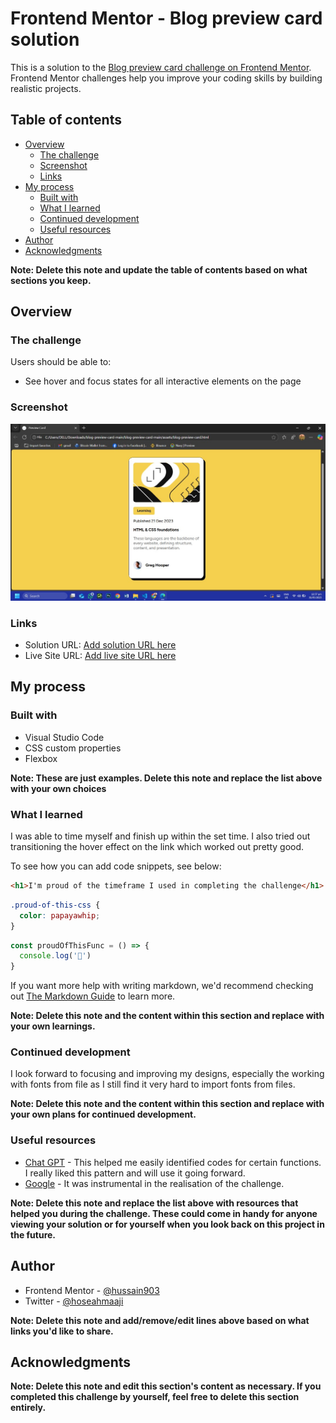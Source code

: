 # Frontend Mentor - Blog preview card solution

This is a solution to the [Blog preview card challenge on Frontend Mentor](https://www.frontendmentor.io/challenges/blog-preview-card-ckPaj01IcS). Frontend Mentor challenges help you improve your coding skills by building realistic projects. 

## Table of contents

- [Overview](#overview)
  - [The challenge](#the-challenge)
  - [Screenshot](#screenshot)
  - [Links](#links)
- [My process](#my-process)
  - [Built with](#built-with)
  - [What I learned](#what-i-learned)
  - [Continued development](#continued-development)
  - [Useful resources](#useful-resources)
- [Author](#author)
- [Acknowledgments](#acknowledgments)

**Note: Delete this note and update the table of contents based on what sections you keep.**

## Overview

### The challenge

Users should be able to:

- See hover and focus states for all interactive elements on the page

### Screenshot

![](./assets/blog-preview-card.jpg)


### Links

- Solution URL: [Add solution URL here](https://your-solution-url.com)
- Live Site URL: [Add live site URL here](https://your-live-site-url.com)

## My process

### Built with

- Visual Studio Code
- CSS custom properties
- Flexbox

**Note: These are just examples. Delete this note and replace the list above with your own choices**

### What I learned

I was able to time myself and finish up within the set time. I also tried out transitioning the hover effect on the link which worked out pretty good. 

To see how you can add code snippets, see below:

```html
<h1>I'm proud of the timeframe I used in completing the challenge</h1>
```
```css
.proud-of-this-css {
  color: papayawhip;
}
```
```js
const proudOfThisFunc = () => {
  console.log('🎉')
}
```

If you want more help with writing markdown, we'd recommend checking out [The Markdown Guide](https://www.markdownguide.org/) to learn more.

**Note: Delete this note and the content within this section and replace with your own learnings.**

### Continued development

I look forward to focusing and improving my designs, especially the working with fonts from file as I still find it very hard to import fonts from files.


**Note: Delete this note and the content within this section and replace with your own plans for continued development.**

### Useful resources

- [Chat GPT](https://www.chatgpt.com) - This helped me easily identified codes for certain functions. I really liked this pattern and will use it going forward.
- [Google](https://www.google.com) - It was instrumental in the realisation of the challenge.

**Note: Delete this note and replace the list above with resources that helped you during the challenge. These could come in handy for anyone viewing your solution or for yourself when you look back on this project in the future.**

## Author

- Frontend Mentor - [@hussain903](https://www.frontendmentor.io/profile/hussain903)
- Twitter - [@hoseahmaaji](https://www.twitter.com/hoseahmaaji)

**Note: Delete this note and add/remove/edit lines above based on what links you'd like to share.**

## Acknowledgments


**Note: Delete this note and edit this section's content as necessary. If you completed this challenge by yourself, feel free to delete this section entirely.**
